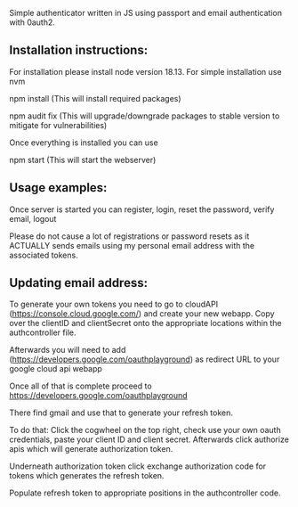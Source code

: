 Simple authenticator written in JS using passport and email authentication with 0auth2.

Installation instructions:
------------------------------------------------------------------------------------------------------------
For installation please install node version 18.13. For simple installation use nvm

npm install (This will install required packages)

npm audit fix (This will upgrade/downgrade packages to stable version to mitigate for vulnerabilities)

Once everything is installed you can use 

npm start (This will start the webserver)

Usage examples:
------------------------------------------------------------------------------------------------------------
Once server is started you can register, login, reset the password, verify email, logout

Please do not cause a lot of registrations or password resets as it ACTUALLY sends emails using my personal email address with the associated tokens. 


Updating email address:
------------------------------------------------------------------------------------------------------------
To generate your own tokens you need to go to cloudAPI (https://console.cloud.google.com/) and create your new webapp. Copy over the clientID and clientSecret onto the appropriate locations within the authcontroller file.

Afterwards you will need to add (https://developers.google.com/oauthplayground) as redirect URL to your google cloud api webapp 

Once all of that is complete proceed to https://developers.google.com/oauthplayground

There find gmail and use that to generate your refresh token. 

To do that: Click the cogwheel on the top right, check use your own oauth credentials, paste your client ID and client secret. Afterwards click authorize apis which will generate authorization token. 

Underneath authorization token click exchange authorization code for tokens which generates the refresh token.

Populate refresh token to appropriate positions in the authcontroller code. 
